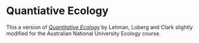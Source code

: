 Quantiative Ecology
============================

This a version of [*Quantitative Ecology*](http://hdl.handle.net/11299/204551) by Lehman, Loberg and Clark slightly modified for the Australian National University Ecology course.
